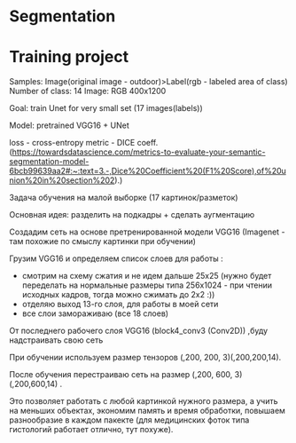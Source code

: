 # Segmentation

# Training project

Samples: Image(original image - outdoor)>Label(rgb - labeled area of class)
Number of class: 14
Image: RGB 400x1200

Goal: train Unet for very small set (17 images(labels))

Model:
pretrained VGG16 + UNet

loss - cross-entropy
metric - DICE coeff. (https://towardsdatascience.com/metrics-to-evaluate-your-semantic-segmentation-model-6bcb99639aa2#:~:text=3.-,Dice%20Coefficient%20(F1%20Score),of%20union%20in%20section%202).)

Задача обучения на малой выборке (17 картинок/разметок)

Основная идея: разделить на подкадры + сделать аугментацию 

Создадим сеть на основе претренированной модели VGG16 (Imagenet - там похожие по смыслу картинки при обучении)

Грузим VGG16 и определяем список слоев для работы :
 - смотрим на схему сжатия и не идем дальше 25х25 (нужно будет переделать на нормальные размеры типа 256х1024 - при чтении исходных кадров, тогда можно сжимать до 2х2 :))
 - отделяю выход 13-го слоя, для работы в моей сети
 - все слои замораживаю (все 18 слоев)

От последнего рабочего слоя VGG16 (block4_conv3 (Conv2D)) ,буду надстраивать свою сеть

При обучении используем размер тензоров (,200, 200, 3)(,200,200,14).

После обучения перестраиваю сеть на размер (,200, 600, 3)(,200,600,14) . 

Это позволяет работать с любой картинкой нужного размера, а учить на меньших объектах, экономим память и время обработки, повышаем разнообразие в каждом пакекте (для медицинских фоток типа гистологий работает отлично, тут похуже).

